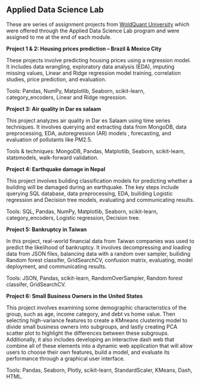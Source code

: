 ## **Applied Data Science Lab**


These are series of assignment projects from [WoldQuant University](https://www.wqu.edu/) which were offered through the Applied Data Science Lab program and were assigned to me at the end of each module.

**Project 1 & 2: Housing prices prediction – Brazil & Mexico City**

These projects involve predicting housing prices using a regression model. It includes data wrangling, exploratory data analysis (EDA), imputing missing values, Linear and Ridge regression model training, correlation studies, price prediction, and evaluation.

Tools: Pandas, NumPy, Matplotlib, Seaborn, scikit-learn, category_encoders, Linear and Ridge regression.

**Project 3: Air quality in Dar es salaam**

This project analyzes air quality in Dar es Salaam using time series techniques. It involves querying and extracting data from MongoDB, data preprocessing, EDA,  autoregression (AR) models , forecasting, and evaluation of pollutants like PM2.5.

Tools & techniques: MongoDB, Pandas, Matplotlib, Seaborn, scikit-learn, statsmodels, walk-forward validation.

**Project 4: Earthquake damage in Nepal**

This project involves building classification models for predicting whether a building will be damaged during an earthquake. The key steps include querying SQL database, data preprocessing, EDA, builiding Logistic regression and Decision tree models, evaluating and communicating results.

Tools: SQL, Pandas, NumPy, Matplotlib, Seaborn, scikit-learn, category_encoders, Logistic regression, Decision tree.

**Project 5: Bankruptcy in Taiwan**

In this project, real-world financial data from Taiwan companies was used to predict the likelihood of bankruptcy. It involves decompressing and loading data from JSON files, balancing data with a random over sampler,  builiding Random forest classifer, GridSearchCV, confusion matrix, evaluating, model deployment, and communicating results.

Tools: JSON, Pandas, scikit-learn, RandomOverSampler, Random forest classifer, GridSearchCV.

**Project 6: Small Business Owners in the United States**

This project involves examining some demographic characteristics of the group, such as age, income category, and debt vs home value. Then selecting high-variance features to create a KMneans clustering model to divide small business owners into subgroups, and lastly creating PCA scatter plot to highlight the differences between these subgroups. Additionally, it also includes developing an interactive dash web that combine all of these elements into a dynamic web application that will allow users to choose their own features, build a model, and evaluate its performance through a graphical user interface.

Tools: Pandas, Seaborn, Plotly, scikit-learn, StandardScaler, KMeans, Dash, HTML.

